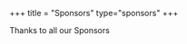 +++
title = "Sponsors"
type="sponsors" 
+++

Thanks to all our Sponsors

<!--
Listing from all sponsors will happen below
-->